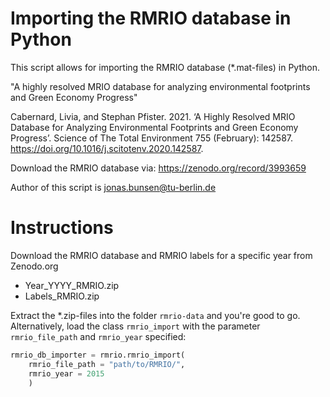 # Importing the RMRIO database in Python

This script allows for importing the RMRIO database (*.mat-files) in Python.

"A highly resolved MRIO database for analyzing environmental footprints and
Green Economy Progress"

Cabernard, Livia, and Stephan Pfister. 2021. ‘A Highly Resolved MRIO Database
for Analyzing Environmental Footprints and Green Economy Progress’.
Science of The Total Environment 755 (February): 142587.
https://doi.org/10.1016/j.scitotenv.2020.142587.

Download the RMRIO database via: https://zenodo.org/record/3993659

Author of this script is jonas.bunsen@tu-berlin.de

# Instructions

Download the RMRIO database and RMRIO labels for a specific year from
Zenodo.org

- Year_YYYY_RMRIO.zip
- Labels_RMRIO.zip
    
Extract the *.zip-files into the folder `rmrio-data` and you're good to go. Alternatively, load the class `rmrio_import` with the parameter `rmrio_file_path` and `rmrio_year` specified:

```Python
rmrio_db_importer = rmrio.rmrio_import(   
    rmrio_file_path = "path/to/RMRIO/",
    rmrio_year = 2015
    )
```